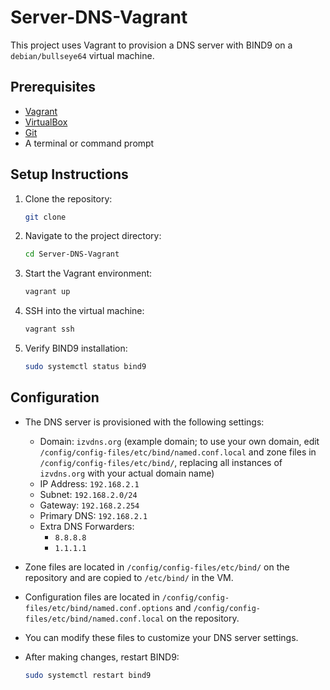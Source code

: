 # Server-DNS-Vagrant

This project uses Vagrant to provision a DNS server with BIND9 on a `debian/bullseye64` virtual machine.

## Prerequisites

- [Vagrant](https://www.vagrantup.com/downloads)
- [VirtualBox](https://www.virtualbox.org/wiki/Downloads)
- [Git](https://git-scm.com/downloads)
- A terminal or command prompt

## Setup Instructions

1. Clone the repository:
   ```bash
   git clone
   ```

2. Navigate to the project directory:
   ```bash
   cd Server-DNS-Vagrant
   ```

3. Start the Vagrant environment:
   ```bash
   vagrant up
   ```

4. SSH into the virtual machine:
   ```bash  
   vagrant ssh
   ```

5. Verify BIND9 installation:
   ```bash
   sudo systemctl status bind9
   ```

## Configuration
- The DNS server is provisioned with the following settings:

  - Domain: `izvdns.org` (example domain; to use your own domain, edit `/config/config-files/etc/bind/named.conf.local` and zone files in `/config/config-files/etc/bind/`, replacing all instances of `izvdns.org` with your actual domain name)
  - IP Address: `192.168.2.1`
  - Subnet: `192.168.2.0/24`
  - Gateway: `192.168.2.254`
  - Primary DNS: `192.168.2.1`
  - Extra DNS Forwarders:
    - `8.8.8.8`
    - `1.1.1.1`

- Zone files are located in `/config/config-files/etc/bind/` on the repository and are copied to `/etc/bind/` in the VM.

- Configuration files are located in `/config/config-files/etc/bind/named.conf.options` and `/config/config-files/etc/bind/named.conf.local` on the repository.

- You can modify these files to customize your DNS server settings.

- After making changes, restart BIND9:
  ```bash
  sudo systemctl restart bind9
  ```


